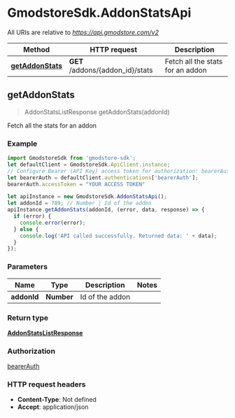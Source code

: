 # GmodstoreSdk.AddonStatsApi

All URIs are relative to *https://api.gmodstore.com/v2*

Method | HTTP request | Description
------------- | ------------- | -------------
[**getAddonStats**](AddonStatsApi.md#getAddonStats) | **GET** /addons/{addon_id}/stats | Fetch all the stats for an addon



## getAddonStats

> AddonStatsListResponse getAddonStats(addonId)

Fetch all the stats for an addon

### Example

```javascript
import GmodstoreSdk from 'gmodstore-sdk';
let defaultClient = GmodstoreSdk.ApiClient.instance;
// Configure Bearer (API Key) access token for authorization: bearerAuth
let bearerAuth = defaultClient.authentications['bearerAuth'];
bearerAuth.accessToken = "YOUR ACCESS TOKEN"

let apiInstance = new GmodstoreSdk.AddonStatsApi();
let addonId = 789; // Number | Id of the addon
apiInstance.getAddonStats(addonId, (error, data, response) => {
  if (error) {
    console.error(error);
  } else {
    console.log('API called successfully. Returned data: ' + data);
  }
});
```

### Parameters


Name | Type | Description  | Notes
------------- | ------------- | ------------- | -------------
 **addonId** | **Number**| Id of the addon | 

### Return type

[**AddonStatsListResponse**](AddonStatsListResponse.md)

### Authorization

[bearerAuth](../README.md#bearerAuth)

### HTTP request headers

- **Content-Type**: Not defined
- **Accept**: application/json

